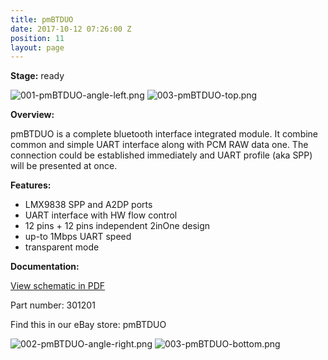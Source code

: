 ```yaml
---
title: pmBTDUO
date: 2017-10-12 07:26:00 Z
position: 11
layout: page
---
```


**Stage:** ready

![001-pmBTDUO-angle-left.png](/uploads/pmBTDUO/001-pmBTDUO-angle-left.png)
![003-pmBTDUO-top.png](/uploads/pmBTDUO/003-pmBTDUO-top.png)

**Overview:**

pmBTDUO is a complete bluetooth interface integrated module. It combine common and simple UART interface along with PCM RAW data one. The connection could be established immediately and UART profile (aka SPP) will be presented at once.

**Features:**

* LMX9838 SPP and A2DP ports
* UART interface with HW flow control
* 12 pins + 12 pins independent 2inOne design
* up-to 1Mbps UART speed
* transparent mode

**Documentation:**

[View schematic in PDF](/uploads/pmBTDUO/SCH-pmodUSBUART2.pdf)

Part number: 301201

Find this in our eBay store: pmBTDUO

![002-pmBTDUO-angle-right.png](/uploads/pmBTDUO/002-pmBTDUO-angle-right.png)
![003-pmBTDUO-bottom.png](/uploads/pmBTDUO/003-pmUSBUART2-bottom.png)
